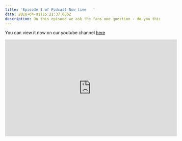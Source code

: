 ```yaml
---
title: 'Episode 1 of Podcast Now live   '
date: 2018-04-01T15:21:37.055Z
description: On this episode we ask the fans one question - do you think we will stay up?
---
```

You can view it now on our youtube channel [here](https://www.youtube.com/channel/UCTIGQETcJadn2CEAYqxVlGw)

<iframe width="560" height="315" src="https://www.youtube.com/embed/z3F4K1wlv94" frameborder="0" allow="autoplay; encrypted-media" allowfullscreen></iframe>
